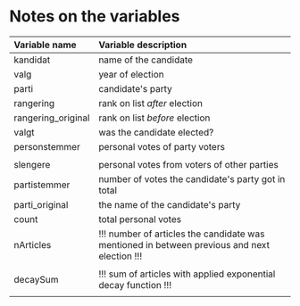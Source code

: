# Notes on the variables
| Variable name      | Variable description                                                                         |
|:-------------------|:---------------------------------------------------------------------------------------------|
| kandidat           | name of the candidate                                                                        |
| valg               | year of election                                                                             |
| parti              | candidate's party                                                                            |
| rangering          | rank on list _after_ election                                                                |
| rangering_original | rank on list _before_ election                                                               |
| valgt              | was the candidate elected?                                                                   |
| personstemmer      | personal votes of party voters                                                               |
|                    |                                                                                              |
| slengere           | personal votes from voters of other parties                                                  |
| partistemmer       | number of votes the candidate's party got in total                                           |
| parti_original     | the name of the candidate's party                                                            |
| count              | total personal votes                                                                         |
| nArticles          | !!! number of articles the candidate was mentioned in between previous and next election !!! |
|                    |                                                                                              |
| decaySum           | !!! sum of articles with applied exponential decay function !!!                              |
|                    |                                                                                              |
